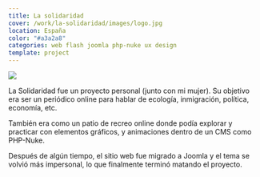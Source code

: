 ```yaml
---
title: La solidaridad
cover: /work/la-solidaridad/images/logo.jpg
location: España
color: "#a3a2a8"
categories: web flash joomla php-nuke ux design
template: project
---
```


![](/work/la-solidaridad/images/1.png)

La Solidaridad fue un proyecto personal (junto con mi mujer). Su objetivo era ser un periódico online para hablar de ecología, inmigración, política, economía, etc.

También era como un patio de recreo online donde podía explorar y practicar con elementos gráficos, y animaciones dentro de un CMS como PHP-Nuke.

Después de algún tiempo, el sitio web fue migrado a Joomla y el tema se volvió más impersonal, lo que finalmente terminó matando el proyecto.
